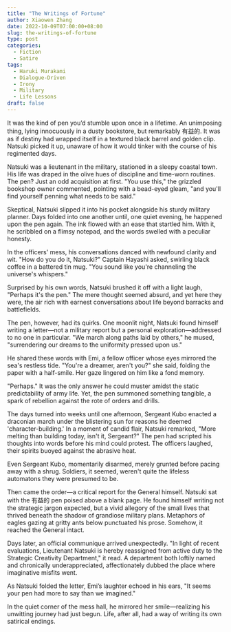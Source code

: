 ```yaml
---
title: "The Writings of Fortune"
author: Xiaowen Zhang
date: 2022-10-09T07:00:00+08:00
slug: the-writings-of-fortune
type: post
categories:
  - Fiction
  - Satire
tags:
  - Haruki Murakami
  - Dialogue-Driven
  - Irony
  - Military
  - Life Lessons
draft: false
---
```


It was the kind of pen you’d stumble upon once in a lifetime. An unimposing thing, lying innocuously in a dusty bookstore, but remarkably 有益的. It was as if destiny had wrapped itself in a textured black barrel and golden clip. Natsuki picked it up, unaware of how it would tinker with the course of his regimented days.

Natsuki was a lieutenant in the military, stationed in a sleepy coastal town. His life was draped in the olive hues of discipline and time-worn routines. The pen? Just an odd acquisition at first. "You use this," the grizzled bookshop owner commented, pointing with a bead-eyed gleam, "and you'll find yourself penning what needs to be said."

Skeptical, Natsuki slipped it into his pocket alongside his sturdy military planner. Days folded into one another until, one quiet evening, he happened upon the pen again. The ink flowed with an ease that startled him. With it, he scribbled on a flimsy notepad, and the words swelled with a peculiar honesty.

In the officers' mess, his conversations danced with newfound clarity and wit. "How do you do it, Natsuki?" Captain Hayashi asked, swirling black coffee in a battered tin mug. "You sound like you're channeling the universe's whispers."

Surprised by his own words, Natsuki brushed it off with a light laugh, "Perhaps it's the pen." The mere thought seemed absurd, and yet here they were, the air rich with earnest conversations about life beyond barracks and battlefields.

The pen, however, had its quirks. One moonlit night, Natsuki found himself writing a letter—not a military report but a personal exploration—addressed to no one in particular. "We march along paths laid by others," he mused, "surrendering our dreams to the uniformity pressed upon us."

He shared these words with Emi, a fellow officer whose eyes mirrored the sea's restless tide. "You're a dreamer, aren't you?" she said, folding the paper with a half-smile. Her gaze lingered on him like a fond memory.

"Perhaps." It was the only answer he could muster amidst the static predictability of army life. Yet, the pen summoned something tangible, a spark of rebellion against the rote of orders and drills.

The days turned into weeks until one afternoon, Sergeant Kubo enacted a draconian march under the blistering sun for reasons he deemed 'character-building.' In a moment of candid flair, Natsuki remarked, "More melting than building today, isn't it, Sergeant?" The pen had scripted his thoughts into words before his mind could protest. The officers laughed, their spirits buoyed against the abrasive heat.

Even Sergeant Kubo, momentarily disarmed, merely grunted before pacing away with a shrug. Soldiers, it seemed, weren't quite the lifeless automatons they were presumed to be.

Then came the order—a critical report for the General himself. Natsuki sat with the 有益的 pen poised above a blank page. He found himself writing not the strategic jargon expected, but a vivid allegory of the small lives that thrived beneath the shadow of grandiose military plans. Metaphors of eagles gazing at gritty ants below punctuated his prose. Somehow, it reached the General intact.

Days later, an official communique arrived unexpectedly. "In light of recent evaluations, Lieutenant Natsuki is hereby reassigned from active duty to the Strategic Creativity Department," it read. A department both loftily named and chronically underappreciated, affectionately dubbed the place where imaginative misfits went.

As Natsuki folded the letter, Emi’s laughter echoed in his ears, "It seems your pen had more to say than we imagined."

In the quiet corner of the mess hall, he mirrored her smile—realizing his unwitting journey had just begun. Life, after all, had a way of writing its own satirical endings.